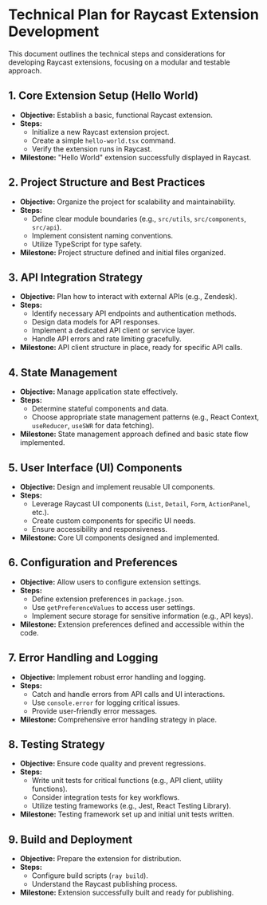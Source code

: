 # Technical Plan for Raycast Extension Development

This document outlines the technical steps and considerations for developing Raycast extensions, focusing on a modular and testable approach.

## 1. Core Extension Setup (Hello World)

- **Objective:** Establish a basic, functional Raycast extension.
- **Steps:**
    - Initialize a new Raycast extension project.
    - Create a simple `hello-world.tsx` command.
    - Verify the extension runs in Raycast.
- **Milestone:** "Hello World" extension successfully displayed in Raycast.

## 2. Project Structure and Best Practices

- **Objective:** Organize the project for scalability and maintainability.
- **Steps:**
    - Define clear module boundaries (e.g., `src/utils`, `src/components`, `src/api`).
    - Implement consistent naming conventions.
    - Utilize TypeScript for type safety.
- **Milestone:** Project structure defined and initial files organized.

## 3. API Integration Strategy

- **Objective:** Plan how to interact with external APIs (e.g., Zendesk).
- **Steps:**
    - Identify necessary API endpoints and authentication methods.
    - Design data models for API responses.
    - Implement a dedicated API client or service layer.
    - Handle API errors and rate limiting gracefully.
- **Milestone:** API client structure in place, ready for specific API calls.

## 4. State Management

- **Objective:** Manage application state effectively.
- **Steps:**
    - Determine stateful components and data.
    - Choose appropriate state management patterns (e.g., React Context, `useReducer`, `useSWR` for data fetching).
- **Milestone:** State management approach defined and basic state flow implemented.

## 5. User Interface (UI) Components

- **Objective:** Design and implement reusable UI components.
- **Steps:**
    - Leverage Raycast UI components (`List`, `Detail`, `Form`, `ActionPanel`, etc.).
    - Create custom components for specific UI needs.
    - Ensure accessibility and responsiveness.
- **Milestone:** Core UI components designed and implemented.

## 6. Configuration and Preferences

- **Objective:** Allow users to configure extension settings.
- **Steps:**
    - Define extension preferences in `package.json`.
    - Use `getPreferenceValues` to access user settings.
    - Implement secure storage for sensitive information (e.g., API keys).
- **Milestone:** Extension preferences defined and accessible within the code.

## 7. Error Handling and Logging

- **Objective:** Implement robust error handling and logging.
- **Steps:**
    - Catch and handle errors from API calls and UI interactions.
    - Use `console.error` for logging critical issues.
    - Provide user-friendly error messages.
- **Milestone:** Comprehensive error handling strategy in place.

## 8. Testing Strategy

- **Objective:** Ensure code quality and prevent regressions.
- **Steps:**
    - Write unit tests for critical functions (e.g., API client, utility functions).
    - Consider integration tests for key workflows.
    - Utilize testing frameworks (e.g., Jest, React Testing Library).
- **Milestone:** Testing framework set up and initial unit tests written.

## 9. Build and Deployment

- **Objective:** Prepare the extension for distribution.
- **Steps:**
    - Configure build scripts (`ray build`).
    - Understand the Raycast publishing process.
- **Milestone:** Extension successfully built and ready for publishing.

